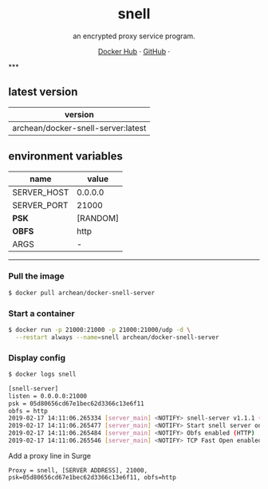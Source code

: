 <p align="center">
<a href="https://hub.docker.com/r/archean/docker-snell-server">
</a>
</p>

<h1 align="center">snell</h1>

<p align="center">an encrypted proxy service program.</p>

<p align=center>
<a href="https://hub.docker.com/r/archean/docker-snell-server">Docker Hub</a> ·
<a href="https://github.com/iarchean/docker-snell-server">GitHub</a> ·
</p>
***

## latest version

|version|
|---|
|archean/docker-snell-server:latest|

## environment variables

|name|value|
|---|---|
|SERVER_HOST|0.0.0.0|
|SERVER_PORT|21000|
|**PSK**|[RANDOM]|
|**OBFS**|http|
|ARGS|-|

***

### Pull the image

```bash
$ docker pull archean/docker-snell-server
```

### Start a container

```bash
$ docker run -p 21000:21000 -p 21000:21000/udp -d \
  --restart always --name=snell archean/docker-snell-server
```

### Display config

```bash
$ docker logs snell

[snell-server]
listen = 0.0.0.0:21000
psk = 05d80656cd67e1bec62d3366c13e6f11
obfs = http
2019-02-17 14:11:06.265334 [server_main] <NOTIFY> snell-server v1.1.1 (Mar  5 2019 13:50:05)
2019-02-17 14:11:06.265477 [server_main] <NOTIFY> Start snell server on 0.0.0.0:21000
2019-02-17 14:11:06.265484 [server_main] <NOTIFY> Obfs enabled (HTTP)
2019-02-17 14:11:06.265546 [server_main] <NOTIFY> TCP Fast Open enabled
```

Add a proxy line in Surge

`Proxy = snell, [SERVER ADDRESS], 21000, psk=05d80656cd67e1bec62d3366c13e6f11, obfs=http`